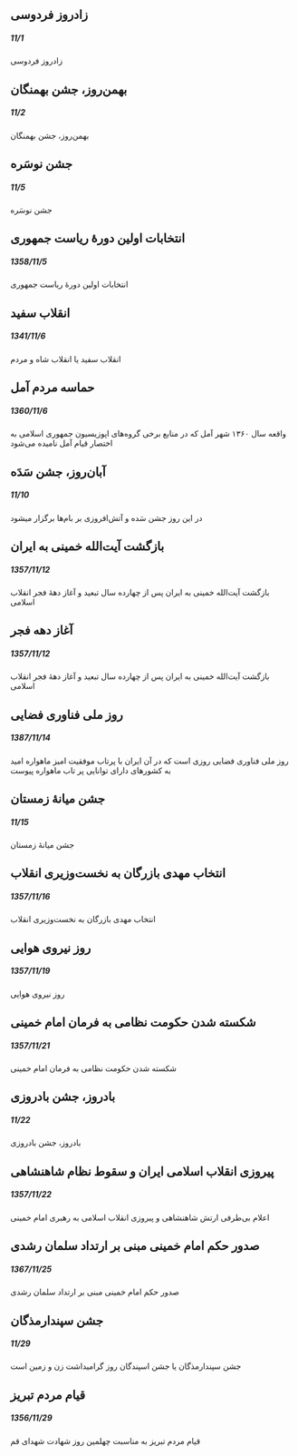 

## زادروز فردوسی
##### 11/1

زادروز فردوسی



## بهمن‌روز، جشن بهمنگان
##### 11/2

بهمن‌روز، جشن بهمنگان



## جشن نوسَره
##### 11/5

جشن نوسَره



## انتخابات اولین دورهٔ ریاست جمهوری
##### 1358/11/5

انتخابات اولین دورهٔ ریاست جمهوری



## انقلاب سفید
##### 1341/11/6

انقلاب سفید یا انقلاب شاه و مردم



## حماسه مردم آمل
##### 1360/11/6

واقعه سال ۱۳۶۰ شهر آمل که در منابع برخی گروه‌های اپوزیسیون جمهوری اسلامی به اختصار قیام آمل نامیده می‌شود



## آبان‌روز، جشن سَدَه
##### 11/10

در این روز جشن سَده و آتش‌افروزی بر بام‌ها برگزار میشود



## بازگشت آیت‌الله خمینی به ایران
##### 1357/11/12

بازگشت آیت‌الله خمینی به ایران پس از چهارده سال تبعید و آغاز دههٔ فجر انقلاب اسلامی



## آغاز دهه فجر
##### 1357/11/12

بازگشت آیت‌الله خمینی به ایران پس از چهارده سال تبعید و آغاز دههٔ فجر انقلاب اسلامی



## روز ملی فناوری فضایی
##### 1387/11/14

روز ملی فناوری فضایی روزی است که در آن ایران با پرتاب موفقیت امیز ماهواره امید به کشورهای دارای توانایی پر تاب ماهواره پیوست



## جشن میانهٔ زمستان
##### 11/15

جشن میانهٔ زمستان



## انتخاب مهدی بازرگان به نخست‌وزیری انقلاب
##### 1357/11/16

انتخاب مهدی بازرگان به نخست‌وزیری انقلاب



## روز نیروی هوایی
##### 1357/11/19

روز نیروی هوایی



## شکسته شدن حکومت نظامی به فرمان امام خمینی
##### 1357/11/21

شکسته شدن حکومت نظامی به فرمان امام خمینی



## بادروز، جشن بادروزی
##### 11/22

بادروز، جشن بادروزی



## پیروزی انقلاب اسلامی ایران و سقوط نظام شاهنشاهی
##### 1357/11/22

اعلام بی‌طرفی ارتش شاهنشاهی و پیروزی انقلاب اسلامی به رهبری امام خمینی



## صدور حکم امام خمینی مبنی بر ارتداد سلمان رشدی
##### 1367/11/25

صدور حکم امام خمینی مبنی بر ارتداد سلمان رشدی



## جشن سپندارمذگان
##### 11/29

جشن سپندارمذگان یا جشن اسپندگان روز گرامیداشت زن و زمین است



## قیام مردم تبریز
##### 1356/11/29

قیام مردم تبریز به مناسبت چهلمین روز شهادت شهدای قم

